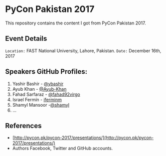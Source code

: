 # PyCon Pakistan 2017
This repository contains the content I got from PyCon Pakistan 2017.

## Event Details
`Location:` FAST National University, Lahore, Pakistan.
`Date:` December 16th, 2017

## Speakers GitHub Profiles:
1. Yashir Bashir - [@ybashir](https://github.com/ybashir/)  
2. Ayub Khan - [@Ayub-Khan](https://github.com/Ayub-Khan)
3. Fahad Sarfaraz - [@fahad92virgo](https://github.com/fahad92virgo)
4. Israel Fermín  - [iferminm](https://github.com/iferminm)
5. Shamyl Mansoor -[@shamyl](https://github.com/shamyl)
6. ...

## References
- [http://pycon.pk/pycon-2017/presentations/](http://pycon.pk/pycon-2017/presentations/)
- Authors Facebook, Twitter and GitHub accounts.
